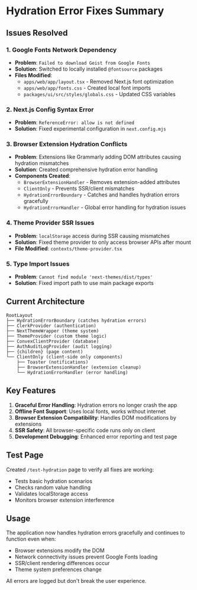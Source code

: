 # Hydration Error Fixes Summary

## Issues Resolved

### 1. **Google Fonts Network Dependency**
- **Problem**: `Failed to download Geist from Google Fonts`
- **Solution**: Switched to locally installed `@fontsource` packages
- **Files Modified**:
  - `apps/web/app/layout.tsx` - Removed Next.js font optimization
  - `apps/web/app/fonts.css` - Created local font imports
  - `packages/ui/src/styles/globals.css` - Updated CSS variables

### 2. **Next.js Config Syntax Error**  
- **Problem**: `ReferenceError: allow is not defined`
- **Solution**: Fixed experimental configuration in `next.config.mjs`

### 3. **Browser Extension Hydration Conflicts**
- **Problem**: Extensions like Grammarly adding DOM attributes causing hydration mismatches
- **Solution**: Created comprehensive hydration error handling
- **Components Created**:
  - `BrowserExtensionHandler` - Removes extension-added attributes
  - `ClientOnly` - Prevents SSR/client mismatches
  - `HydrationErrorBoundary` - Catches and handles hydration errors gracefully
  - `HydrationErrorHandler` - Global error handling for hydration issues

### 4. **Theme Provider SSR Issues**
- **Problem**: `localStorage` access during SSR causing mismatches
- **Solution**: Fixed theme provider to only access browser APIs after mount
- **File Modified**: `contexts/theme-provider.tsx`

### 5. **Type Import Issues**
- **Problem**: `Cannot find module 'next-themes/dist/types'`
- **Solution**: Fixed import path to use main package exports

## Current Architecture

```
RootLayout
├── HydrationErrorBoundary (catches hydration errors)
├── ClerkProvider (authentication)
├── NextThemeWrapper (theme system)
├── ThemeProvider (custom theme logic)
├── ConvexClientProvider (database)
├── AuthAuditLogProvider (audit logging)
├── {children} (page content)
└── ClientOnly (client-side only components)
    ├── Toaster (notifications)
    ├── BrowserExtensionHandler (extension cleanup)
    └── HydrationErrorHandler (error handling)
```

## Key Features

1. **Graceful Error Handling**: Hydration errors no longer crash the app
2. **Offline Font Support**: Uses local fonts, works without internet
3. **Browser Extension Compatibility**: Handles DOM modifications by extensions
4. **SSR Safety**: All browser-specific code runs only on client
5. **Development Debugging**: Enhanced error reporting and test page

## Test Page

Created `/test-hydration` page to verify all fixes are working:
- Tests basic hydration scenarios
- Checks random value handling
- Validates localStorage access
- Monitors browser extension interference

## Usage

The application now handles hydration errors gracefully and continues to function even when:
- Browser extensions modify the DOM
- Network connectivity issues prevent Google Fonts loading
- SSR/client rendering differences occur
- Theme system preferences change

All errors are logged but don't break the user experience.
